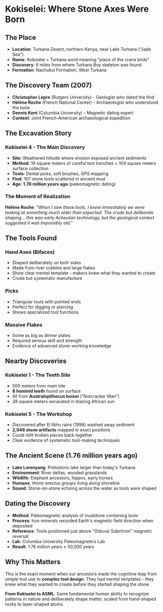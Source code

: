 # Kokiselei: Where Stone Axes Were Born

## The Place
- **Location**: Turkana Desert, northern Kenya, near Lake Turkana ("Jade Sea")
- **Name**: Kokiselei = Turkana word meaning "place of the crane birds"
- **Discovery**: 6 miles from where Turkana Boy skeleton was found
- **Formation**: Nachukui Formation, West Turkana

## The Discovery Team (2007)
- **Christopher Lepre** (Rutgers University) - Geologist who dated the find
- **Hélène Roche** (French National Center) - Archaeologist who understood the tools
- **Dennis Kent** (Columbia University) - Magnetic dating expert
- **Context**: Joint French-American archaeological expedition

## The Excavation Story

### Kokiselei 4 - The Main Discovery
- **Site**: Weathered hillside where erosion exposed ancient sediments
- **Method**: 19 square meters of careful test trenches + 104 square meters surface collection
- **Tools**: Dental picks, soft brushes, GPS mapping
- **Find**: 167 stone tools scattered in ancient mud
- **Age**: **1.76 million years ago** (paleomagnetic dating)

### The Moment of Realization
**Hélène Roche**: *"When I saw these tools, I knew immediately we were looking at something much older than expected. The crude but deliberate shaping... this was early Acheulian technology, but the geological context suggested it was impossibly old."*

## The Tools Found

### Hand Axes (Bifaces)
- Shaped deliberately on both sides
- Made from river cobbles and large flakes  
- Show clear mental template - makers knew what they wanted to create
- Crude but systematic manufacture

### Picks
- Triangular tools with pointed ends
- Perfect for digging or piercing
- Shows specialized tool functions

### Massive Flakes
- Some as big as dinner plates
- Required serious skill and strength
- Evidence of advanced stone-working knowledge

## Nearby Discoveries

### Kokiselei 1 - The Teeth Site
- 500 meters from main site
- **8 hominid teeth** found on surface
- All from **Australopithecus boisei** ("Nutcracker Man")
- 38 square meters excavated in blazing African sun

### Kokiselei 5 - The Workshop
- Discovered after El Niño rains (1998) washed away sediment
- **2,048 stone artifacts** mapped in exact positions
- Could refit broken pieces back together
- Clear evidence of systematic tool-making techniques

## The Ancient Scene (1.76 million years ago)
- **Lake Lorenyang**: Prehistoric lake larger than today's Turkana
- **Environment**: River deltas, wooded grasslands
- **Wildlife**: Elephant ancestors, hippos, early horses
- **Humans**: Homo erectus groups living along shoreline
- **Sound**: Stone-on-stone echoing across the water as tools were shaped

## Dating the Discovery
- **Method**: Paleomagnetic analysis of mudstone containing tools
- **Process**: Iron minerals recorded Earth's magnetic field direction when deposited
- **Reference**: Tools positioned just above "Olduvai Subchron" magnetic reversal
- **Lab**: Columbia University Paleomagnetics Lab
- **Result**: 1.76 million years ± 50,000 years

## Why This Matters
This is the exact moment when our ancestors made the cognitive leap from simple tool use to **complex tool design**. They had mental templates - they knew what they wanted to create before they started shaping the stone.

**From Kokiselei to ASML**: Same fundamental human ability to recognize patterns in nature and deliberately shape matter, scaled from hand-shaped rocks to laser-shaped atoms. 